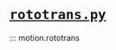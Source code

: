 # [`rototrans.py`](https://github.com/romainmartinez/motion/blob/master/motion/rototrans.py)

::: motion.rototrans